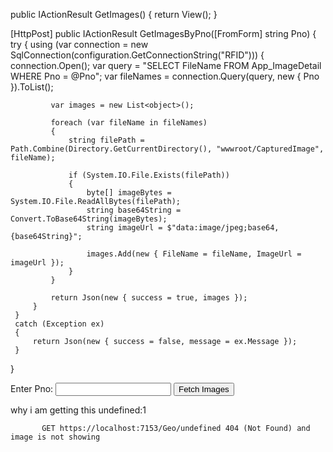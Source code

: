  public IActionResult GetImages()
 {
     return View();
 }

 [HttpPost]
 public IActionResult GetImagesByPno([FromForm] string Pno)
 {
     try
     {
         using (var connection = new SqlConnection(configuration.GetConnectionString("RFID")))
         {
             connection.Open();
             var query = "SELECT FileName FROM App_ImageDetail WHERE Pno = @Pno";
             var fileNames = connection.Query<string>(query, new { Pno }).ToList();

             var images = new List<object>();

             foreach (var fileName in fileNames)
             {
                 string filePath = Path.Combine(Directory.GetCurrentDirectory(), "wwwroot/CapturedImage", fileName);

                 if (System.IO.File.Exists(filePath))
                 {
                     byte[] imageBytes = System.IO.File.ReadAllBytes(filePath);
                     string base64String = Convert.ToBase64String(imageBytes);
                     string imageUrl = $"data:image/jpeg;base64,{base64String}";

                     images.Add(new { FileName = fileName, ImageUrl = imageUrl });
                 }
             }

             return Json(new { success = true, images });
         }
     }
     catch (Exception ex)
     {
         return Json(new { success = false, message = ex.Message });
     }
 }


<form id="fetchImagesForm" asp-action="GetImagesByPno">
    <label>Enter Pno:</label>
    <input type="text" id="Pno" name="Pno" required>
    <button type="submit">Fetch Images</button>
</form>

<div id="imageContainer"></div>

<script src="https://code.jquery.com/jquery-3.6.0.min.js"></script>
<script>
    $(document).ready(function () {
        $("#fetchImagesForm").submit(function (event) {
            event.preventDefault(); // Stop default form submission

            let formData = new FormData(this);

            $.ajax({
                url: "/Geo/GetImagesByPno", // Ensure this is the correct endpoint
                type: "POST",
                data: formData,
                processData: false,
                contentType: false,
                success: function (response) {
                    if (response.success) {
                        let imageContainer = $("#imageContainer");
                        imageContainer.empty(); // Clear previous images

                        response.images.forEach(image => {
                            let imgElement = `<img src="${image.ImageUrl}" alt="Captured Image" style="width:150px;height:150px;margin:5px;">`;
                            imageContainer.append(imgElement);
                        });
                    } else {
                        alert(response.message);
                    }
                },
                error: function () {
                    alert("Error fetching images.");
                }
            });
        });
    });
</script>


why i am getting this undefined:1 
            
           GET https://localhost:7153/Geo/undefined 404 (Not Found) and image is not showing
